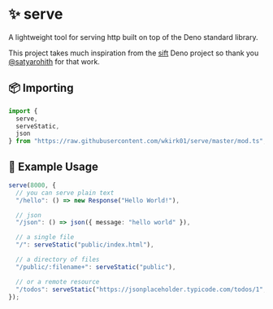 # ✨ serve

A lightweight tool for serving http built on top of the Deno standard library.

This project takes much inspiration from the [sift](https://github.com/satyarohith/sift) Deno project so thank you [@satyarohith](https://github.com/satyarohith) for that work.

## 📦 Importing

```typescript
import {
  serve,
  serveStatic,
  json
} from "https://raw.githubusercontent.com/wkirk01/serve/master/mod.ts";
```

## 📖 Example Usage

```typescript
serve(8000, {
  // you can serve plain text
  "/hello": () => new Response("Hello World!"),

  // json
  "/json": () => json({ message: "hello world" }),

  // a single file
  "/": serveStatic("public/index.html"),

  // a directory of files
  "/public/:filename+": serveStatic("public"),

  // or a remote resource
  "/todos": serveStatic("https://jsonplaceholder.typicode.com/todos/1", false),
});
```
